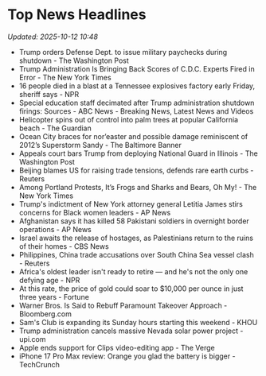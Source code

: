 # Top News Headlines

_Updated: 2025-10-12 10:48_

- Trump orders Defense Dept. to issue military paychecks during shutdown - The Washington Post
- Trump Administration Is Bringing Back Scores of C.D.C. Experts Fired in Error - The New York Times
- 16 people died in a blast at a Tennessee explosives factory early Friday, sheriff says - NPR
- Special education staff decimated after Trump administration shutdown firings: Sources - ABC News - Breaking News, Latest News and Videos
- Helicopter spins out of control into palm trees at popular California beach - The Guardian
- Ocean City braces for nor’easter and possible damage reminiscent of 2012’s Superstorm Sandy - The Baltimore Banner
- Appeals court bars Trump from deploying National Guard in Illinois - The Washington Post
- Beijing blames US for raising trade tensions, defends rare earth curbs - Reuters
- Among Portland Protests, It’s Frogs and Sharks and Bears, Oh My! - The New York Times
- Trump's indictment of New York attorney general Letitia James stirs concerns for Black women leaders - AP News
- Afghanistan says it has killed 58 Pakistani soldiers in overnight border operations - AP News
- Israel awaits the release of hostages, as Palestinians return to the ruins of their homes - CBS News
- Philippines, China trade accusations over South China Sea vessel clash - Reuters
- Africa's oldest leader isn't ready to retire — and he's not the only one defying age - NPR
- At this rate, the price of gold could soar to $10,000 per ounce in just three years - Fortune
- Warner Bros. Is Said to Rebuff Paramount Takeover Approach - Bloomberg.com
- Sam's Club is expanding its Sunday hours starting this weekend - KHOU
- Trump administration cancels massive Nevada solar power project - upi.com
- Apple ends support for Clips video-editing app - The Verge
- iPhone 17 Pro Max review: Orange you glad the battery is bigger - TechCrunch